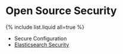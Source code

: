 # Open Source Security

{% include list.liquid all=true %}

- Secure Configuration
- [Elasticsearch Security](./ES.md)


